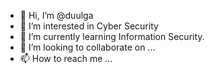 - 👋 Hi, I’m @duulga
- 👀 I’m interested in Cyber Security
- 🌱 I’m currently learning Information Security.
- 💞️ I’m looking to collaborate on ...
- 📫 How to reach me ...

<!---
duulga/duulga is a ✨ special ✨ repository because its `README.md` (this file) appears on your GitHub profile.
You can click the Preview link to take a look at your changes.
--->

